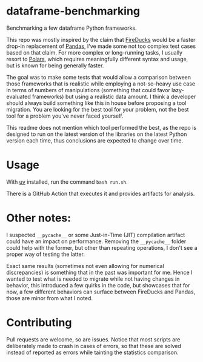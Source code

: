 # dataframe-benchmarking
Benchmarking a few dataframe Python frameworks.

This repo was mostly inspired by the claim that [FireDucks](https://fireducks-dev.github.io/) would be a faster drop-in replacement of [Pandas](https://pandas.pydata.org/), I've made some not too complex test cases based on that claim. For more complex or long-running tasks, I usually resort to [Polars](https://pola.rs/), which requires meaningfully different syntax and usage, but is known for being generally faster.

The goal was to make some tests that would allow a comparison between those frameworks that is realistic while employing a not-so-heavy use case in terms of numbers of manipulations (something that could favor lazy-evaluated frameworks) but using a realistic data amount. I think a developer should always build something like this in house before proposing a tool migration. You are looking for the best tool for your problem, not the best tool for a problem you've never faced yourself.

This readme does not mention which tool performed the best, as the repo is designed to run on the latest version of the libraries on the latest Python version each time, thus conclusions are expected to change over time.

# Usage 

With [uv](https://docs.astral.sh/uv/) installed, run the command `bash run.sh`.

There is a GitHub Action that executes it and provides artifacts for analysis.

# Other notes:
I suspected `__pycache__` or some Just-in-Time (JIT) compilation artifact could have an impact on performance. Removing the `__pycache__` folder could help with the former, but other than repeating operations, I don't see a proper way of testing the latter.

Exact same results (sometimes not even allowing for numerical discrepancies) is something that in the past was important for me. Hence I wanted to test what is needed to migrate while not having changes in behavior, this introduced a few quirks in the code, but showcases that for now, a few different behaviors can surface between FireDucks and Pandas, those are minor from what I noted.

# Contributing

Pull requests are welcome, so are issues. Notice that most scripts are deliberately made to crash in cases of errors, so that these are solved instead of reported as errors while tainting the statistics comparison.